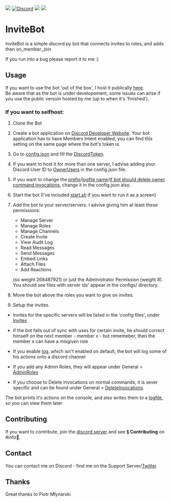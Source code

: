 <a target="https://n3v.live/invitebot" href="https://n3v.live/invitebot"><img src="https://n3v.live/icons/bot-invite-blue.svg"></a>
<a href="https://discord.gg/wsEU32a3ke"><img alt="Discord" src="https://img.shields.io/discord/788042409799712788?style=flat&logo=discord"></a>
<img src="https://n3v.live/icons/license-MIT-yellow.svg">
<a target="https://docs.n3v.live" href="https://docs.n3v.live"><img src="https://n3v.live/icons/read-the-docs-00BDD6.svg"></a>

# InviteBot
InviteBot is a simple discord.py bot that connects invites to roles, and adds then on_member_join

If you run into a bug please report it to me :)

## Usage
If you want to use the bot 'out of the box', I host it publically [here](https://n3v.live/invitebot).</br>
Be aware that as the bot is under developement, some issues can arise if you use the public version hosted by me (up to when it's 'finished').

### If you want to selfhost:
  1. Clone the Bot
  2. Create a bot application on [Discord Developer Website](https://discord.com/developers). Your bot application has to have Members Intent enabled, you can find this setting on the same page where the bot's token is.
  3. Go to [config.json](https://github.com/Nevalicjus/invitebot/blob/main/main-config.json) and fill the [DiscordToken](https://github.com/Nevalicjus/invitebot/blob/main/main-config.json#L2).
  4. If you want to host it for more than one server, I advise adding your Discord User ID to [OwnerUsers](https://github.com/Nevalicjus/invitebot/blob/main/main-config.json#L5) in the config.json file.
  5. If you want to change the [prefix](https://github.com/Nevalicjus/invitebot/blob/main/main-config.json#L3)/[logfile name](https://github.com/Nevalicjus/invitebot/blob/main/main-config.json#L4)/[if bot should delete owner command invocations](https://github.com/Nevalicjus/invitebot/blob/main/main-config.json#L6), change it in the config.json also.
  6. Start the bot (I've included [start.sh](https://github.com/Nevalicjus/invitebot/blob/main/start.sh) if you want to run it as a screen)
  7. Add the bot to your server/servers. I advise giving him at least these permissions:
     - Manage Server
     - Manage Roles
     - Manage Channels
     - Create Invite
     - View Audit Log
     - Read Messages
     - Send Messages
     - Embed Links
     - Attach Files
     - Add Reactions

     (so weight 268487921)
     or just the Administrator Permission (weight 8).
     You should see files with server ids' appear in the configs/ directory.
  8. Move the bot above the roles you want to give on invites.
  9. Setup the invites.

- Invites for the specific servers will be listed in the 'config files', under [Invites](https://github.com/Nevalicjus/invitebot/blob/main/configs/example.json#L7)

- If the bot falls out of sync with uses for certain invite, he should correct himself on the next member - member x - but rememeber, then the member x can have a misgiven role

- If you enable [log](https://github.com/Nevalicjus/invitebot/blob/main/configs/example.json#L5), which isn't enabled on default, the bot will log some of his actions onto a discord channel

- If you add any Admin Roles, they will appear under General > [AdminRoles](https://github.com/Nevalicjus/invitebot/blob/main/configs/example.json#L4)

- If you choose to Delete Invocations on normal commands, it is sever specific and can be found under General > [DeleteInvocations](https://github.com/Nevalicjus/invitebot/blob/main/configs/example.json#L3)  

The bot prints it's actions on the console, and also writes them to a [logfile](https://github.com/Nevalicjus/invitebot/blob/main/main-config.json#L4), so you can view them later

## Contributing
If you want to contribute, join the [discord server](https://discord.gg/wsEU32a3ke) and see **§ Contributing** on #info📜.

## Contact
You can contact me on Discord - find me on the Support Server/[Twitter](https://twitter.com/maciejbromirski)

## Thanks
Great thanks to Piotr Młynarski
